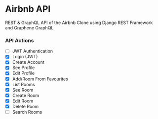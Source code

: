 # Airbnb API

REST & GraphQL API of the Airbnb Clone using Django REST Framework and Graphene GraphQL

### API Actions

- [ ] JWT Authentication
- [x] Login (JWT)
- [x] Create Account
- [x] See Profile
- [x] Edit Profile
- [x] Add/Room From Favourites
- [x] List Rooms
- [x] See Room
- [x] Create Room
- [x] Edit Room
- [x] Delete Room
- [ ] Search Rooms
